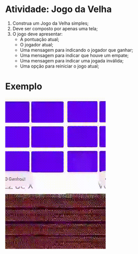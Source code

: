 # Atividade: Jogo da Velha

1. Construa um Jogo da Velha simples;
1. Deve ser composto por apenas uma tela;
1. O jogo deve apresentar:
    - A pontuação atual;
    - O jogador atual;
    - Uma mensagem para indicando o jogador que ganhar;
    - Uma mensagem para indicar que houve um empate;
    - Uma mensagem para indicar uma jogada inválida;
    - Uma opção para reiniciar o jogo atual;

# Exemplo
![Jogo da Velha](video.gif)